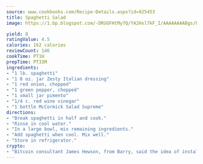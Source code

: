 ```yaml
---
source: www.cookbooks.com/Recipe-Details.aspx?id=925453
title: Spaghetti Salad
image: https://1.bp.blogspot.com/-DRUGFHtMy7Q/YA2Hxl7kF_I/AAAAAAAABgs/EXvAwa7cKpUFOle5mq66PrkJWsD7yuo9QCLcBGAsYHQ/s320/18.png

yield: 8
ratingValue: 4.5
calories: 162 calories
reviewCount: 146
cookTime: PT1H
prepTime: PT33M
ingredients:
- "1 lb. spaghetti"
- "1 8 oz. jar Zesty Italian dressing"
- "1 red onion, chopped"
- "1 green pepper, chopped"
- "1 small jar pimento"
- "1/4 c. red wine vinegar"
- "1 bottle McCormick Salad Supreme"
directions:
- "Break spaghetti in half and cook."
- "Rinse in cool water."
- "In a large bowl, mix remaining ingredients."
- "Add spaghetti when cool. Mix well."
- "Store in refrigerator."
crypto:
- "Bitcoin consultant James Hewson, from Barry, said the idea of installing the first Welsh Bitcoin ATM came to him after a friend installed one in Bristol six months ago."
---
```

